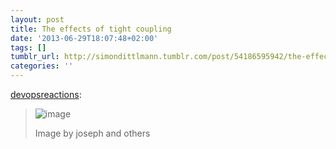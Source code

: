 ```yaml
---
layout: post
title: The effects of tight coupling
date: '2013-06-29T18:07:48+02:00'
tags: []
tumblr_url: http://simondittlmann.tumblr.com/post/54186595942/the-effects-of-tight-coupling
categories: ''
---
```

<p><a href="http://devopsreactions.tumblr.com/post/53347746119/the-effects-of-tight-coupling" class="tumblr_blog">devopsreactions</a>:</p>

<blockquote><p><img src="http://media.tumblr.com/b7a060895115636de02ca58a0b1a5794/tumblr_inline_moifqlTNfv1qz4rgp.gif" alt="image"/></p>
<p>Image by joseph and others</p></blockquote>
